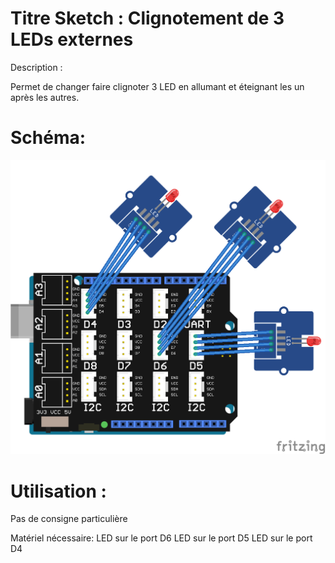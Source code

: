 # Titre Sketch : Clignotement de 3 LEDs externes
Description :

Permet de changer faire clignoter 3 LED en allumant et éteignant les un après les autres.

# Schéma: 

![Schéma](https://raw.githubusercontent.com/JustinMartinDev/ProjetArduino_C/master/Clignote_Led_v2/schema_arduino.png)

# Utilisation :
Pas de consigne particulière

Matériel nécessaire:
LED sur le port D6
LED sur le port D5
LED sur le port D4

